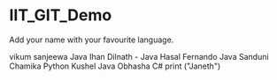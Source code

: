 # IIT_GIT_Demo
Add your name with your favourite language.

vikum sanjeewa  Java
Ihan Dilnath - Java
Hasal Fernando Java
Sanduni Chamika
Python
Kushel Java
Obhasha C#
print ("Janeth")